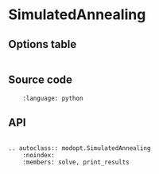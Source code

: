 # SimulatedAnnealing

## Options table

```{include} ../_temp/options_tables/SimulatedAnnealing_options_table.md
```

## Source code

```{literalinclude} ../../../modopt/core/optimization_algorithms/simulated_annealing.py
    :language: python 
```

## API

```{eval-rst}

.. autoclass:: modopt.SimulatedAnnealing
    :noindex:
    :members: solve, print_results
```